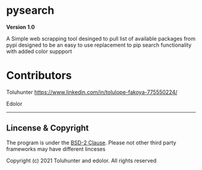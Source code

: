 # pysearch
**Version 1.0**

A Simple web scrapping tool desinged to pull list of available packages from pypi designed to be an easy to use replacement to pip search functionality with added color suppport 

# Contributors
Toluhunter https://www.linkedin.com/in/tolulope-fakoya-775550224/

Edolor

---

## Lincense & Copyright
The program is under the <a href="https://github.com/Toluhunter/pysearch/blob/main/LICENSE">BSD-2 Clause</a>. Please not other third party frameworks may have different linceses

Copyright (c) 2021 Toluhunter and edolor. All rights reserved
